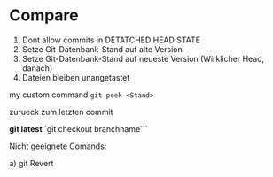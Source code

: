 Compare
=======

1. Dont allow commits in DETATCHED HEAD STATE
2. Setze Git-Datenbank-Stand auf alte Version
3. Setze Git-Datenbank-Stand auf neueste Version (Wirklicher Head, danach)
4. Dateien bleiben unangetastet

my custom command
`git peek <Stand>`

zurueck zum letzten commit

**git latest**
`git checkout branchname```

Nicht geeignete Comands:

a) git Revert